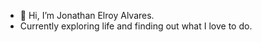 - 👋 Hi, I’m Jonathan Elroy Alvares.
- Currently exploring life and finding out what I love to do.

<!---
jonathanalvares9009/jonathanalvares9009 is a ✨ special ✨ repository because its `README.md` (this file) appears on your GitHub profile.
You can click the Preview link to take a look at your changes.
--->
